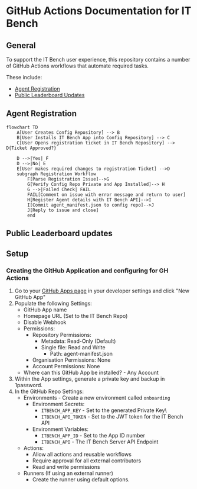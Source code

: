 # GitHub Actions Documentation for IT Bench

## General

To support the IT Bench user experience, this repository contains a number of GitHub Actions workflows that automate required tasks.

These include:
 - [Agent Registration](#agent-registration)
 - [Public Leaderboard Updates](#public-leaderboard-updates)




## Agent Registration

```mermaid
flowchart TD
    A[User Creates Config Repository] --> B
    B[User Installs IT Bench App into Config Repository] --> C
    C[User Opens registration ticket in IT Bench Repository] --> D{Ticket Approved?}

    D -->|Yes| F
    D -->|No| E
    E[User makes required changes to registration Ticket] -->D
    subgraph Registration Workflow
        F[Parse Registration Issue]-->G
        G[Verify Config Repo Private and App Installed]--> H
        G -->|Failed Check| FAIL
        FAIL[Comment on issue with error message and return to user]
        H[Register Agent details with IT Bench API]-->I
        I[Commit agent_manifest.json to config repo]-->J
        J[Reply to issue and close]
        end

```


## Public Leaderboard updates




## Setup


### Creating the GitHub Application and configuring for GH Actions

1. Go to your [GitHub Apps page](https://github.com/settings/apps) in your developer settings and click "New GitHub App"
2. Populate the following Settings:
    - GitHub App name
    - Homepage URL (Set to the IT Bench Repo)
    - Disable Webhook
    - Permissions:
        - Repository Permissions:
            - Metadata: Read-Only (Default)
            - Single file: Read and Write
                - Path: agent-manifest.json
        - Organisation Permissions: None
        - Account Permissions: None
    - Where can this GitHub App be installed? - Any Account
3. Within the App settings, generate a private key and backup in 1password.
4. In the GitHub Repo Settings:
    - Environments - Create a new environment called `onboarding`
        - Environment Secrets:
            - `ITBENCH_APP_KEY` - Set to the generated Private Key\
            - `ITBENCH_API_TOKEN` - Set to the JWT token for the IT Bench API
        - Environment Variables:
            - `ITBENCH_APP_ID` - Set to the App ID number
            - `ITBENCH_API` - The IT Bench Server API Endpoint
    - Actions:
        - Allow all actions and reusable workflows
        - Require approval for all external contributors
        - Read and write permissions
    - Runners (If using an external runner)
        - Create the runner using default options.